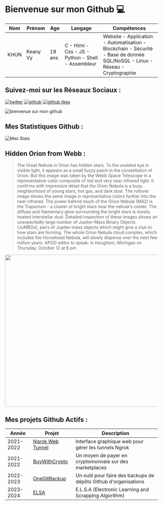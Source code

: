 # Bienvenue sur mon Github 💻
| Nom | Prénom | Age | Langage | Compétences |
|---  |---     |---  |---      |---
| KHUN | Keany Vy | 18 ans | C - Html - Css - JS - Python - Shell - Assembleur | Website - Application - Automatisation - Blockchain - Sécurité - Base de donnée SQL/NoSQL - Linux - Réseau - Cryptographie |

## Suivez-moi sur les Réseaux Sociaux :
[![twitter](https://img.shields.io/twitter/follow/thisiskeanyvy?style=social)](https://twitter.com/thisiskeanyvy)
[![github](https://img.shields.io/github/followers/thisiskeanyvy?style=social)](https://github.com/thisiskeanyvy?tab=followers)
[![github likes](https://img.shields.io/github/stars/thisiskeanyvy?style=social)](https://github.com/thisiskeanyvy)

![bienvenue sur mon github](https://thisiskeanyvy-hosting.pages.dev/banner.gif)

## Mes Statistiques Github :
![Mes Stats](https://github-readme-stats.vercel.app/api?username=thisiskeanyvy&show_icons=true&theme=radical)

## Hidden Orion from Webb :

> The Great Nebula in Orion has hidden stars.   To the unaided eye in visible light, it appears as a small fuzzy patch in the constellation of Orion. But this image was taken by the Webb Space Telescope in a representative-color composite of red and very near infrared light.  It confirms with impressive detail that the  Orion Nebula is a busy neighborhood of young stars, hot gas, and dark dust.  The rollover image shows the same image in representative colors further into the near infrared. The power behind much of the Orion Nebula (M42) is the Trapezium - a cluster of bright stars near the nebula's center.  The diffuse and filamentary glow surrounding the bright stars is mostly heated interstellar dust.  Detailed inspection of these images shows an unexpectedly large number of Jupiter-Mass Binary Objects (JuMBOs), pairs of Jupiter-mass objects which might give a clue to how stars are forming.  The whole Orion Nebula cloud complex, which includes the Horsehead Nebula, will slowly disperse over the next few million years.   APOD editor to speak: in Houghton, Michigan on Thursday, October 12 at 6 pm

<img src='https://apod.nasa.gov/apod/image/2310/OrionNircShort_Webb_960.jpg' width="800" height="500"/>

## Mes projets Github Actifs :
| Année | Projet | Description |
|---   |---     |---          |
| 2021-2022 | [Ngrok Web Tunnel](https://github.com/thisiskeanyvy/ngrok-web-manager) | Interface graphique web pour gérer les tunnels Ngrok |
| 2021-2022 | [BuyWithCrypto](https://github.com/BuyWithCrypto) | Un moyen de payer en cryptomonnaie sur des marketplaces |
| 2022-2023 | [OneGitBackup](https://github.com/BuyWithCrypto/OneGitBackup) | Un outil pour faire des backups de dépôts Github d'organisations |
| 2023-2024 | [ELSA](https://github.com/thisiskeanyvy/ELSA) | E.L.S.A (Electronic Learning and Scrapping Algorithm) |